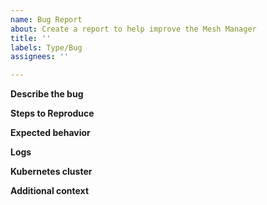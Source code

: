 ```yaml
---
name: Bug Report
about: Create a report to help improve the Mesh Manager
title: ''
labels: Type/Bug
assignees: ''

---
```


**Describe the bug**
<!-- A clear and concise description of what the bug is -->

**Steps to Reproduce**
<!-- Steps to reproduce the behavior -->

**Expected behavior**
<!-- A clear and concise description of what you expected to happen -->

**Logs**
<!-- If applicable, add logs to help explain your problem -->

**Kubernetes cluster**
<!-- Kubernetes version and any other information about the cluster -->

**Additional context**
<!-- Add any other context about the problem here -->
